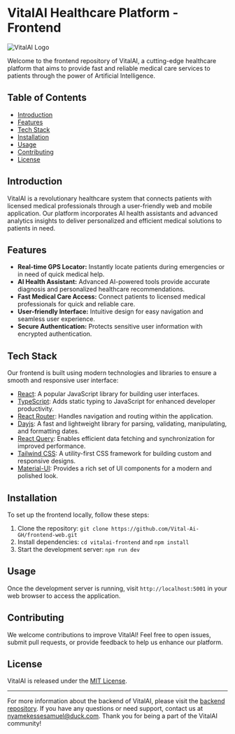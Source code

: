 # VitalAI Healthcare Platform - Frontend

![VitalAI Logo](https://github.com/Vital-Ai-GH/frontend-web/blob/main/src/assets/Vital-Ai-Cover-Logo.png)

Welcome to the frontend repository of VitalAI, a cutting-edge healthcare platform that aims to provide fast and reliable medical care services to patients through the power of Artificial Intelligence.

## Table of Contents

- [Introduction](#introduction)
- [Features](#features)
- [Tech Stack](#tech-stack)
- [Installation](#installation)
- [Usage](#usage)
- [Contributing](#contributing)
- [License](#license)

## Introduction

VitalAI is a revolutionary healthcare system that connects patients with licensed medical professionals through a user-friendly web and mobile application. Our platform incorporates AI health assistants and advanced analytics insights to deliver personalized and efficient medical solutions to patients in need.

## Features

- **Real-time GPS Locator:** Instantly locate patients during emergencies or in need of quick medical help.
- **AI Health Assistant:** Advanced AI-powered tools provide accurate diagnosis and personalized healthcare recommendations.
- **Fast Medical Care Access:** Connect patients to licensed medical professionals for quick and reliable care.
- **User-friendly Interface:** Intuitive design for easy navigation and seamless user experience.
- **Secure Authentication:** Protects sensitive user information with encrypted authentication.

## Tech Stack

Our frontend is built using modern technologies and libraries to ensure a smooth and responsive user interface:

- [React](https://reactjs.org/): A popular JavaScript library for building user interfaces.
- [TypeScript](https://www.typescriptlang.org/): Adds static typing to JavaScript for enhanced developer productivity.
- [React Router](https://reactrouter.com/): Handles navigation and routing within the application.
- [Dayjs](https://day.js.org/): A fast and lightweight library for parsing, validating, manipulating, and formatting dates.
- [React Query](https://react-query.tanstack.com/): Enables efficient data fetching and synchronization for improved performance.
- [Tailwind CSS](https://tailwindcss.com/): A utility-first CSS framework for building custom and responsive designs.
- [Material-UI](https://material-ui.com/): Provides a rich set of UI components for a modern and polished look.

## Installation

To set up the frontend locally, follow these steps:

1. Clone the repository: `git clone https://github.com/Vital-Ai-GH/frontend-web.git`
2. Install dependencies: `cd vitalai-frontend` and `npm install`
3. Start the development server: `npm run dev`

## Usage

Once the development server is running, visit `http://localhost:5001` in your web browser to access the application.

## Contributing

We welcome contributions to improve VitalAI! Feel free to open issues, submit pull requests, or provide feedback to help us enhance our platform.

## License

VitalAI is released under the [MIT License](https://opensource.org/licenses/MIT).

---

For more information about the backend of VitalAI, please visit the [backend repository]('https://github.com/Vital-Ai-GH/backend-server'). If you have any questions or need support, contact us at [nyamekessesamuel@duck.com](mailto:nyamekessesamuel@duck.com). Thank you for being a part of the VitalAI community!
